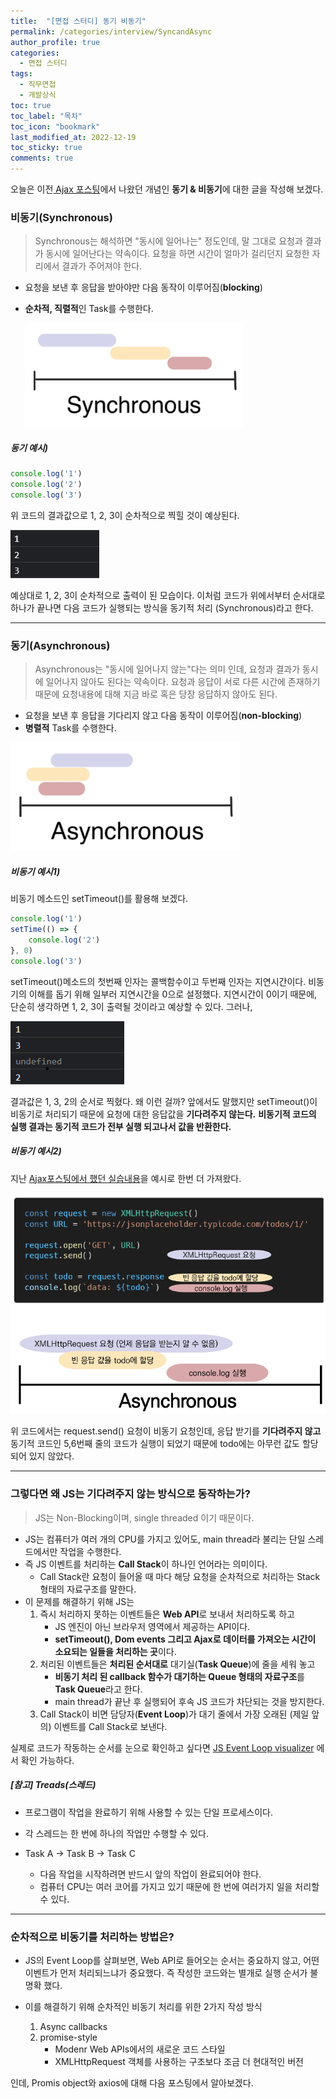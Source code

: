 ```yaml
---
title:  "[면접 스터디] 동기 비동기"
permalink: /categories/interview/SyncandAsync
author_profile: true
categories:
  - 면접 스터디
tags:
  - 직무면접
  - 개발상식
toc: true
toc_label: "목차"
toc_icon: "bookmark"
last_modified_at: 2022-12-19
toc_sticky: true 
comments: true
---
```


 오늘은 이전[ Ajax 포스팅](https://devsjin.github.io/categories/interview/Ajax)에서 나왔던 개념인 **동기 & 비동기**에 대한 글을 작성해 보겠다. 



### 비동기(Synchronous)

> Synchronous는 해석하면 "동시에 일어나는" 정도인데, 말 그대로 요청과 결과가 동시에 일어난다는 약속이다. 요청을 하면 시간이 얼마가 걸리던지 요청한 자리에서 결과가 주어져야 한다.

- 요청을 보낸 후 응답을 받아야만 다음 동작이 이루어짐(**blocking**)

- **순차적, 직렬적**인 Task를 수행한다.

  ![image-20221219171336068](../../../assets/images/image-20221219171336068.png)

##### 동기 예시)

```javascript
console.log('1')
console.log('2')
console.log('3')
```

위 코드의 결과값으로 1, 2, 3이 순차적으로 찍힐 것이 예상된다.

![image-20221219171754051](../../../assets/images/image-20221219171754051.png)

예상대로 1, 2, 3이 순차적으로 출력이 된 모습이다. 
이처럼 코드가 위에서부터 순서대로 하나가 끝나면 다음 코드가 실행되는 방식을 동기적 처리 (Synchronous)라고 한다.

----

### 동기(Asynchronous)

> Asynchronous는 "동시에 일어나지 않는"다는 의미 인데, 요청과 결과가 동시에 일어나지 않아도 된다는 약속이다. 요청과 응답이 서로 다른 시간에 존재하기 때문에 요청내용에 대해 지금 바로 혹은 당장 응답하지 않아도 된다.

- 요청을 보낸 후 응답을 기다리지 않고 다음 동작이 이루어짐(**non-blocking**)
- **병렬적** Task를 수행한다.

![image-20221219171348740](../../../assets/images/image-20221219171348740.png)

##### 비동기 예시1)

비동기 메소드인 setTimeout()를 활용해 보겠다.

```javascript
console.log('1')
setTime(() => {
    console.log('2')
}, 0)
console.log('3')
```

setTimeout()메소드의 첫번째 인자는 콜백함수이고 두번째 인자는 지연시간이다. 비동기의 이해를 돕기 위해 일부러 지연시간을 0으로 설정했다. 지연시간이 0이기 때문에, 단순히 생각하면 1, 2, 3이 출력될 것이라고 예상할 수 있다. 그러나,

![image-20221219172249642](../../../assets/images/image-20221219172249642.png)

결과값은 1, 3, 2의 순서로 찍혔다. 왜 이런 걸까?
앞에서도 말했지만 setTimeout()이 비동기로 처리되기 때문에 요청에 대한 응답값을 **기다려주지 않는다.**
**비동기적 코드의 실행 결과는 동기적 코드가 전부 실행 되고나서 값을 반환한다.**



##### 비동기 예시2)

지난 [Ajax포스팅에서 했던 실습내용](https://devsjin.github.io/categories/interview/Ajax#%EC%8B%A4%EC%8A%B5)을 예시로 한번 더 가져왔다. 

![image-20221219173017519](../../../assets/images/image-20221219173017519.png)

위 코드에서는 request.send() 요청이 비동기 요청인데, 응답 받기를 **기다려주지 않고** 동기적 코드인 5,6번째 줄의 코드가 실행이 되었기 때문에 todo에는 아무런 값도 할당되어 있지 않았다.



---

### 그렇다면 왜 JS는 기다려주지 않는 방식으로 동작하는가?

> JS는 Non-Blocking이며, single threaded 이기 때문이다.

- JS는 컴퓨터가 여러 개의 CPU를 가지고 있어도, main thread라 불리는 단일 스레드에서만 작업을 수행한다.
- 즉 JS 이벤트를 처리하는 **Call Stack**이 하나인 언어라는 의미이다.
  - Call Stack란 요청이 들어올 때 마다 해당 요청을 순차적으로 처리하는 Stack 형태의 자료구조를 말한다.
- 이 문제를  해결하기 위해 JS는
  1. 즉시 처리하지 못하는 이벤트들은 **Web API**로 보내서 처리하도록 하고
     - JS 엔진이 아닌 브라우저 영역에서 제공하는 API이다.
     - **setTimeout(), Dom events 그리고 Ajax로 데이터를 가져오는 시간이 소요되는 일들을 처리하는 곳**이다.
  2. 처리된 이벤트들은 **처리된 순서대로** 대기실(**Task Queue**)에 줄을 세워 놓고
     - **비동기 처리 된 callback 함수가 대기하는 Queue 형태의 자료구조**를 **Task Queue**라고 한다.
     - main thread가 끝난 후 실행되어 후속 JS 코드가 차단되는 것을 방지한다.
  3. Call Stack이 비면 담당자(**Event Loop**)가 대기 줄에서 가장 오래된 (제일 앞의) 이벤트를 Call Stack로 보낸다.

실제로 코드가 작동하는 순서를 눈으로 확인하고 싶다면 [JS Event Loop visualizer](https://latentflip.com/loupe) 에서 확인 가능하다.

##### [참고] Treads(스레드)

- 프로그램이 작업을 완료하기 위해 사용할 수 있는 단일 프로세스이다.

- 각 스레드는 한 번에 하나의 작업만 수행할 수 있다.

- Task A -> Task B -> Task C

  - 다음 작업을 시작하려면 반드시 앞의 작업이 완료되어야 한다.
  - 컴퓨터 CPU는 여러 코어를 가지고 있기 때문에 한 번에 여러가지 일을 처리할 수 있다.

  

---

### 순차적으로 비동기를 처리하는 방법은?

- JS의 Event Loop를 살펴보면, Web API로 들어오는 순서는 중요하지 않고, 어떤 이벤트가 먼저 처리되느냐가 중요했다. 즉 작성한 코드와는 별개로 실행 순서가 불명확 했다.

- 이를 해결하기 위해 순차적인 비동기 처리를 위한 2가지 작성 방식
  1. Async callbacks
  2. promise-style
     - Modenr Web APIs에서의 새로운 코드 스타일
     - XMLHttpRequest 객체를 사용하는 구조보다 조금 더 현대적인 버전



인데, Promis object와 axios에 대해 다음 포스팅에서 알아보겠다.